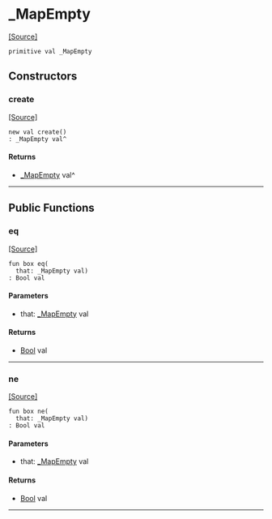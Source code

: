 # _MapEmpty
<span class="source-link">[[Source]](src/collections/map.md#L-0-1)</span>
```pony
primitive val _MapEmpty
```

## Constructors

### create
<span class="source-link">[[Source]](src/collections/map.md#L-0-1)</span>


```pony
new val create()
: _MapEmpty val^
```

#### Returns

* [_MapEmpty](collections-_MapEmpty.md) val^

---

## Public Functions

### eq
<span class="source-link">[[Source]](src/collections/map.md#L-0-2)</span>


```pony
fun box eq(
  that: _MapEmpty val)
: Bool val
```
#### Parameters

*   that: [_MapEmpty](collections-_MapEmpty.md) val

#### Returns

* [Bool](builtin-Bool.md) val

---

### ne
<span class="source-link">[[Source]](src/collections/map.md#L-0-2)</span>


```pony
fun box ne(
  that: _MapEmpty val)
: Bool val
```
#### Parameters

*   that: [_MapEmpty](collections-_MapEmpty.md) val

#### Returns

* [Bool](builtin-Bool.md) val

---

